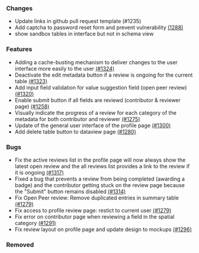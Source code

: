 ### Changes
- Update links in github pull request template (#1235)
- Add captcha to password reset form and prevent vulnerability [(1288)](https://github.com/OpenEnergyPlatform/oeplatform/pull/1288)
- show sandbox tables in interface but not in schema view

### Features
- Adding a cache-busting mechanism to deliver changes to the user interface more easily to the user [(#1324)](https://github.com/OpenEnergyPlatform/oeplatform/pull/1324)
- Deactivate the edit metadata button if a review is ongoing for the current table [(#1323)](https://github.com/OpenEnergyPlatform/oeplatform/pull/1323)
- Add input field validation for value suggestion field (open peer review) [(#1320)](https://github.com/OpenEnergyPlatform/oeplatform/pull/1320)
- Enable submit button if all fields are reviewd (contributor & reviewer page) [(#1258)](https://github.com/OpenEnergyPlatform/oeplatform/pull/1258)
- Visually indicate the progress of a review for each category of the metadata for both contributor and reviewer [(#1275)](https://github.com/OpenEnergyPlatform/oeplatform/pull/1275)
- Update of the general user interface of the profile page [(#1300)](https://github.com/OpenEnergyPlatform/oeplatform/pull/1300)
- Add delete table button to dataview page [(#1280)](https://github.com/OpenEnergyPlatform/oeplatform/pull/1280)

### Bugs
- Fix the active reviews list in the profile page will now always show the latest open review and the all reviews list provides a link to the review if it is ongoing [(#1317)](https://github.com/OpenEnergyPlatform/oeplatform/pull/1317)
- Fixed a bug that prevents a review from being completed (awarding a badge) and the contributor getting stuck on the review page because the "Submit" button remains disabled [(#1314)](https://github.com/OpenEnergyPlatform/oeplatform/pull/1314)
- Fix Open Peer review: Remove duplicated entries in summary table [(#1279)](https://github.com/OpenEnergyPlatform/oeplatform/pull/1279)
- Fix access to profile review page: restict to current user [(#1279)](https://github.com/OpenEnergyPlatform/oeplatform/pull/1279)
- Fix error on contributor page when reviewing a field in the spatial category [(#1291)](https://github.com/OpenEnergyPlatform/oeplatform/pull/1291)
- Fix review layout on profile page and update design to mockups [(#1296)](https://github.com/OpenEnergyPlatform/oeplatform/pull/1296)

### Removed
